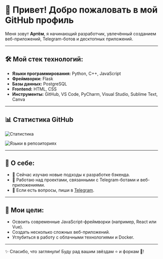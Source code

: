 # 👋 Привет! Добро пожаловать в мой GitHub профиль

Меня зовут **Артём**, я начинающий разработчик, увлечённый созданием веб-приложений, Telegram-ботов и десктопных приложений. 

---

## 🛠️ Мой стек технологий:
- **Языки программирования:** Python, C++, JavaScript
- **Фреймворки:** Flask
- **Базы данных:** PostgreSQL
- **Frontend:** HTML, CSS
- **Инструменты:** GitHub, VS Code, PyCharm, Visual Studio, Sublime Text, Canva

---

## 📊 Статистика GitHub
![Статистика](https://github-readme-stats.vercel.app/api?username=ArtemigKot&show_icons=true&theme=radical)

![Языки в репозиториях](https://github-readme-stats.vercel.app/api/top-langs/?username=ArtemigKot&layout=compact&theme=radical)

---

## 📌 О себе:
- 🌱 Сейчас изучаю новые подходы к разработке бэкенда.
- 🚀 Работаю над проектами, связанными с Telegram-ботами и веб-приложениями.
- 💬 Если есть вопросы, пиши в [Telegram](https://t.me/ArtemigKot).

---

## 🎯 Мои цели:
- Освоить современные JavaScript-фреймворки (например, React или Vue).
- Создать несколько сложных веб-приложений.
- Углубиться в работу с облачными технологиями и Docker.

---

✨ Спасибо, что заглянули! Буду рад вашим звёздам ⭐ и форкам 🍴!

<!--
**Artem-Kornilov-pro/Artem-Kornilov-pro** is a ✨ _special_ ✨ repository because its `README.md` (this file) appears on your GitHub profile.

Here are some ideas to get you started:

- 🔭 I’m currently working on ...
- 🌱 I’m currently learning ...
- 👯 I’m looking to collaborate on ...
- 🤔 I’m looking for help with ...
- 💬 Ask me about ...
- 📫 How to reach me: ...
- 😄 Pronouns: ...
- ⚡ Fun fact: ...
-->
